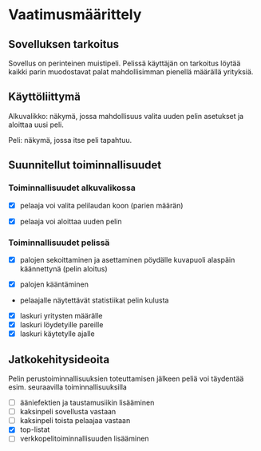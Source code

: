 # Vaatimusmäärittely

## Sovelluksen tarkoitus

Sovellus on perinteinen muistipeli. Pelissä käyttäjän on tarkoitus löytää kaikki parin muodostavat palat mahdollisimman pienellä määrällä yrityksiä.

## Käyttöliittymä

Alkuvalikko: näkymä, jossa mahdollisuus valita uuden pelin asetukset ja aloittaa uusi peli.

Peli: näkymä, jossa itse peli tapahtuu.

## Suunnitellut toiminnallisuudet

### Toiminnallisuudet alkuvalikossa

- [x] pelaaja voi valita pelilaudan koon (parien määrän)

- [x] pelaaja voi aloittaa uuden pelin

### Toiminnallisuudet pelissä

- [x] palojen sekoittaminen ja asettaminen pöydälle kuvapuoli alaspäin käännettynä (pelin aloitus)

- [x] palojen kääntäminen

- pelaajalle näytettävät statistiikat pelin kulusta
 - [x] laskuri yritysten määrälle
 - [x] laskuri löydetyille pareille
 - [x] laskuri käytetylle ajalle

## Jatkokehitysideoita

Pelin perustoiminnallisuuksien toteuttamisen jälkeen peliä voi täydentää esim. seuraavilla toiminnallisuuksilla

- [ ] ääniefektien ja taustamusiikin lisääminen
- [ ] kaksinpeli sovellusta vastaan
- [ ] kaksinpeli toista pelaajaa vastaan
- [x] top-listat
- [ ] verkkopelitoiminnallisuuden lisääminen
